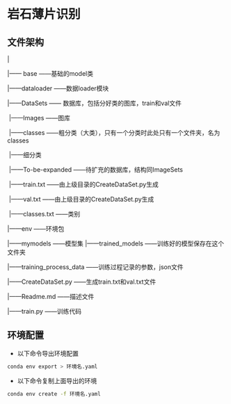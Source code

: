 # 岩石薄片识别

## 文件架构

|

|——	base	——基础的model类

|——dataloader	——数据loader模块

|——DataSets	—— 数据库，包括分好类的图库，train和val文件

​		|——Images	——图库

​				|——classes	——粗分类（大类），只有一个分类时此处只有一个文件夹，名为classes

​						|——细分类

​		|——To-be-expanded	——待扩充的数据库，结构同ImageSets

​		|——train.txt	——由上级目录的CreateDataSet.py生成

​		|——val.txt	——由上级目录的CreateDataSet.py生成

​		|——classes.txt	——类别

|——env	——环境包

|——mymodels	——模型集
|——trained_models	——训练好的模型保存在这个文件夹

|——training_process_data	——训练过程记录的参数，json文件

|——CreateDataSet.py	——生成train.txt和val.txt文件

|——Readme.md	——描述文件

|——train.py	——训练代码

## 环境配置

- 以下命令导出环境配置

```bash
conda env export > 环境名.yaml
```

- 以下命令复制上面导出的环境

```bash
conda env create -f 环境名.yaml
```

